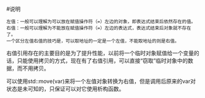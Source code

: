 #说明
```
左值：一般可以理解为可以放在赋值操作符（=）左边的对象，即表达式结束后依然存在的值。
右值：一般可以理解为不能放在赋值操作符（=）左边的表达式，表达式结束后对象就不存在了。
一个区分左值右值的技巧是，可以取地址的一定是一个左值，不能取地址的则是右值。
```

右值引用存在的主要目的是为了提升性能，以前将一个临时对象赋值给一个变量的话，只能使用拷贝的方式，现在有了右值引用，可以直接“窃取”临时对象中的数据，而不用拷贝。

可以使用std::move(var)来将一个左值对象转换为右值，但是调用后原来的var对状态是未可知的，只保证可以对它使用析构函数。

